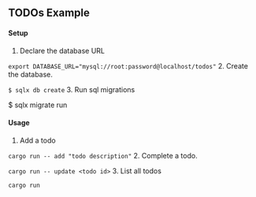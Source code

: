 ## TODOs Example
#### Setup
1. Declare the database URL

```export DATABASE_URL="mysql://root:password@localhost/todos"```
2. Create the database.

```$ sqlx db create```
3. Run sql migrations

$ sqlx migrate run

#### Usage
1. Add a todo

```cargo run -- add "todo description"```
2. Complete a todo.

```cargo run -- update <todo id>```
3. List all todos

```cargo run```